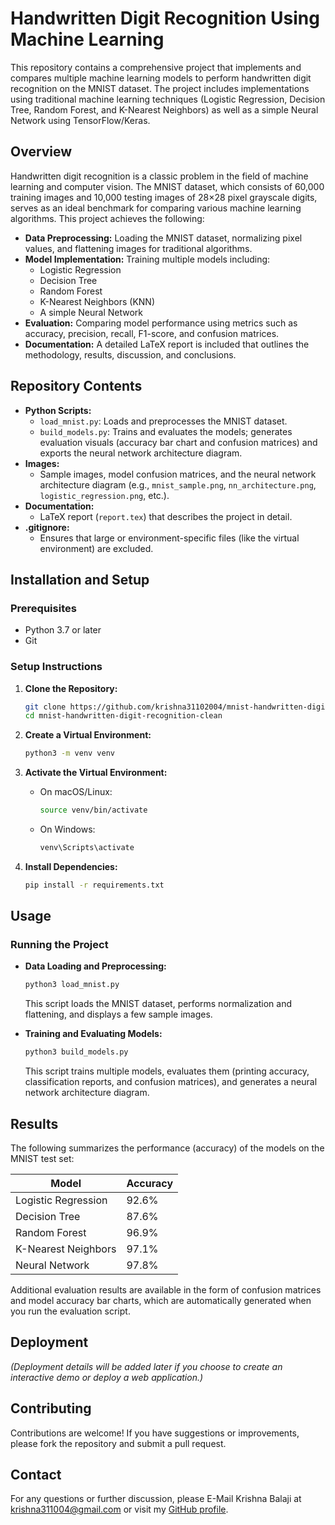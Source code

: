 # Handwritten Digit Recognition Using Machine Learning

This repository contains a comprehensive project that implements and compares multiple machine learning models to perform handwritten digit recognition on the MNIST dataset. The project includes implementations using traditional machine learning techniques (Logistic Regression, Decision Tree, Random Forest, and K-Nearest Neighbors) as well as a simple Neural Network using TensorFlow/Keras.

## Overview

Handwritten digit recognition is a classic problem in the field of machine learning and computer vision. The MNIST dataset, which consists of 60,000 training images and 10,000 testing images of 28×28 pixel grayscale digits, serves as an ideal benchmark for comparing various machine learning algorithms. This project achieves the following:

- **Data Preprocessing:** Loading the MNIST dataset, normalizing pixel values, and flattening images for traditional algorithms.
- **Model Implementation:** Training multiple models including:
  - Logistic Regression
  - Decision Tree
  - Random Forest
  - K-Nearest Neighbors (KNN)
  - A simple Neural Network
- **Evaluation:** Comparing model performance using metrics such as accuracy, precision, recall, F1-score, and confusion matrices.
- **Documentation:** A detailed LaTeX report is included that outlines the methodology, results, discussion, and conclusions.

## Repository Contents

- **Python Scripts:**
  - `load_mnist.py`: Loads and preprocesses the MNIST dataset.
  - `build_models.py`: Trains and evaluates the models; generates evaluation visuals (accuracy bar chart and confusion matrices) and exports the neural network architecture diagram.
- **Images:**
  - Sample images, model confusion matrices, and the neural network architecture diagram (e.g., `mnist_sample.png`, `nn_architecture.png`, `logistic_regression.png`, etc.).
- **Documentation:**
  - LaTeX report (`report.tex`) that describes the project in detail.
- **.gitignore:**
  - Ensures that large or environment-specific files (like the virtual environment) are excluded.

## Installation and Setup

### Prerequisites
- Python 3.7 or later
- Git

### Setup Instructions

1. **Clone the Repository:**
   ```bash
   git clone https://github.com/krishna31102004/mnist-handwritten-digit-recognition-clean.git
   cd mnist-handwritten-digit-recognition-clean
   ```

2. **Create a Virtual Environment:**
   ```bash
   python3 -m venv venv
   ```
   
3. **Activate the Virtual Environment:**
   - On macOS/Linux:
     ```bash
     source venv/bin/activate
     ```
   - On Windows:
     ```bash
     venv\Scripts\activate
     ```

4. **Install Dependencies:**
   ```bash
   pip install -r requirements.txt
   ```

## Usage

### Running the Project
- **Data Loading and Preprocessing:**
  ```bash
  python3 load_mnist.py
  ```
  This script loads the MNIST dataset, performs normalization and flattening, and displays a few sample images.

- **Training and Evaluating Models:**
  ```bash
  python3 build_models.py
  ```
  This script trains multiple models, evaluates them (printing accuracy, classification reports, and confusion matrices), and generates a neural network architecture diagram.

## Results

The following summarizes the performance (accuracy) of the models on the MNIST test set:

| Model                  | Accuracy  |
| ---------------------- | --------- |
| Logistic Regression    | 92.6%     |
| Decision Tree          | 87.6%     |
| Random Forest          | 96.9%     |
| K-Nearest Neighbors    | 97.1%     |
| Neural Network         | 97.8%     |

Additional evaluation results are available in the form of confusion matrices and model accuracy bar charts, which are automatically generated when you run the evaluation script.

## Deployment

*(Deployment details will be added later if you choose to create an interactive demo or deploy a web application.)*

## Contributing

Contributions are welcome! If you have suggestions or improvements, please fork the repository and submit a pull request.

## Contact

For any questions or further discussion, please E-Mail Krishna Balaji at krishna311004@gmail.com or visit my [GitHub profile](https://github.com/krishna31102004).


